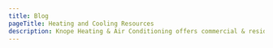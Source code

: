 ```yaml
---
title: Blog
pageTitle: Heating and Cooling Resources
description: Knope Heating & Air Conditioning offers commercial & residential HVAC, geothermal heating, cooling, ventilation & Carrier equipment in Shawano, Wisconsin.
---
```

